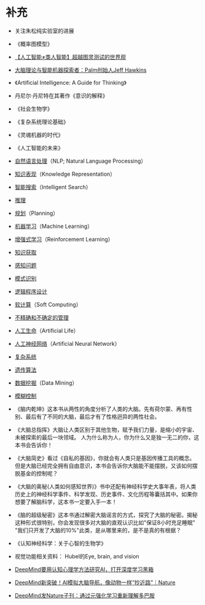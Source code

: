 # 补充



- 关注朱松纯实验室的进展

- 《概率图模型》

- [【人工智能≠类人智能】超越图灵测试的世界观](https://www.jianshu.com/p/23522c3ae6bc?tdsourcetag=s_pcqq_aiomsg)
- [大脑理论与智能机器探索者：Palm创始人Jeff Hawkins](http://www.sohu.com/a/136660202_633698)
- 《Artificial Intelligence: A Guide for Thinking》


- 丹尼尔·丹尼特在其著作《意识的解释》

- 《社会生物学》
- 《复杂系统理论基础》
- 《灵魂机器的时代》
- 《人工智能的未来》


- [自然语言处理](https://zh.wikipedia.org/wiki/%E8%87%AA%E7%84%B6%E8%AA%9E%E8%A8%80%E8%99%95%E7%90%86)（NLP; Natural Language Processing）
- [知识表现](https://zh.wikipedia.org/wiki/%E7%9F%A5%E8%AD%98%E8%A1%A8%E7%8F%BE)（Knowledge Representation）
- [智能搜索](https://zh.wikipedia.org/wiki/%E6%99%BA%E8%83%BD%E6%90%9C%E7%B4%A2)（Intelligent Search）
- [推理](https://zh.wikipedia.org/wiki/%E6%8E%A8%E7%90%86)
- [规划](https://zh.wikipedia.org/wiki/%E8%A6%8F%E5%8A%83)（Planning）
- [机器学习](https://zh.wikipedia.org/wiki/%E6%9C%BA%E5%99%A8%E5%AD%A6%E4%B9%A0)（Machine Learning）
- [增强式学习](https://zh.wikipedia.org/wiki/%E5%A2%9E%E5%BC%B7%E5%BC%8F%E5%AD%B8%E7%BF%92)（Reinforcement Learning）
- [知识获取](https://zh.wikipedia.org/w/index.php?title=%E7%9F%A5%E8%AD%98%E7%8D%B2%E5%8F%96&action=edit&redlink=1)
- [感知问题](https://zh.wikipedia.org/w/index.php?title=%E6%84%9F%E7%9F%A5%E5%95%8F%E9%A1%8C&action=edit&redlink=1)
- [模式识别](https://zh.wikipedia.org/wiki/%E6%A8%A1%E5%BC%8F%E8%AF%86%E5%88%AB)
- [逻辑程序设计](https://zh.wikipedia.org/wiki/%E9%80%BB%E8%BE%91%E7%A8%8B%E5%BA%8F%E8%AE%BE%E8%AE%A1)
- [软计算](https://zh.wikipedia.org/wiki/%E8%BB%9F%E8%A8%88%E7%AE%97)（Soft Computing）
- [不精确和不确定的管理](https://zh.wikipedia.org/wiki/%E4%B8%8D%E7%B2%BE%E7%A2%BA%E5%92%8C%E4%B8%8D%E7%A2%BA%E5%AE%9A%E7%9A%84%E7%AE%A1%E7%90%86)
- [人工生命](https://zh.wikipedia.org/wiki/%E4%BA%BA%E5%B7%A5%E7%94%9F%E5%91%BD)（Artificial Life）
- [人工神经网络](https://zh.wikipedia.org/wiki/%E4%BA%BA%E5%B7%A5%E7%A5%9E%E7%BB%8F%E7%BD%91%E7%BB%9C)（Artificial Neural Network）
- [复杂系统](https://zh.wikipedia.org/wiki/%E8%A4%87%E9%9B%9C%E7%B3%BB%E7%B5%B1)
- [遗传算法](https://zh.wikipedia.org/wiki/%E9%81%BA%E5%82%B3%E7%AE%97%E6%B3%95)
- [数据挖掘](https://zh.wikipedia.org/wiki/%E8%B3%87%E6%96%99%E6%8C%96%E6%8E%98)（Data Mining）
- [模糊控制](https://zh.wikipedia.org/wiki/%E6%A8%A1%E7%B3%8A%E6%8E%A7%E5%88%B6)







- 《脑内乾坤》这本书从两性的角度分析了人类的大脑。先有荷尔蒙、再有性别、最后有了不同的大脑，最后才有了性格迥异的两性社会。

- 《大脑总指挥》大脑让人类区别于其他生物，赋予我们力量，是缩小的宇宙、未被探索的最后一块领域。 人为什么称为人，你为什么又是独一无二的你，这本书会告诉你！
- 《大脑简史》看过《自私的基因》，你就会有人类只是基因传播工具的概念。但是大脑已经完全拥有自由意识，本书会告诉你大脑能不能摆脱，又该如何摆脱基金的控制呢？
- 《大脑的奥秘(人类如何感知世界)》书中还配有神经科学史大事年表，将人类历史上的神经科学事件、科学发现、历史事件、文化历程等囊括其中。如果你想要了解脑科学，这本书一定要入手一本！
- 《脑的超级秘密》这本书通过解密大脑谣言的方式，探究了大脑的秘密。揭秘这种形式很特别，你会发现很多对大脑的直观认识比如"保证8小时充足睡眠" "我们只开发了大脑的10%"此类，是从哪里来的，是不是真的有根据？


- 《认知神经科学：关于心智的生物学》
- 视觉功能相关资料： Hubel的Eye, brain, and vision



- [DeepMind要用认知心理学方法研究AI，打开深度学习黑箱](https://www.toutiao.com/i6437008083926385153/)

- [DeepMind新突破！AI模拟大脑导航，像动物一样“抄近路”｜Nature](https://www.toutiao.com/i6553750114781889037/)

- [DeepMind发Nature子刊：通过元强化学习重新理解多巴胺](https://www.toutiao.com/i6555805389298860558/)
